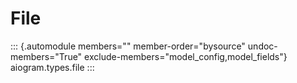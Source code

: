 # File

::: {.automodule members="" member-order="bysource" undoc-members="True" exclude-members="model_config,model_fields"}
aiogram.types.file
:::
